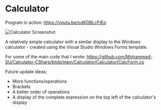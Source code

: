# Calculator

Program in action: https://youtu.be/odKDBLcFtEo

![Calculator Screenshot](https://drive.google.com/file/d/1tFahqPHHqCrvPn2183JaxHROQAST2XI3/view?usp=share_link)

A relatively simple calculator with a similar display to the Windows calculator - created using the Visual Studio Windows Forms template.

For some of the main code that I wrote:
https://github.com/Mohammad-SU/Calculator-CSharp/blob/main/Calculator/Calculator/CalcForm.cs

Future update ideas:
- More functions/operations
- Brackets
- A better order of operations
- A display of the complete expression on the top left of the calculator's display
